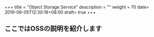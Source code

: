 +++
title = "Object Storage Service"
description = ""
weight = 70
date= 2019-06-05T12:30:18+08:00
draft= true
+++
## ここではOSSの説明を紹介します